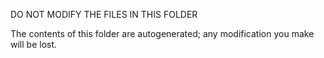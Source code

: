 DO NOT MODIFY THE FILES IN THIS FOLDER

The contents of this folder are autogenerated; any modification you make will be lost.